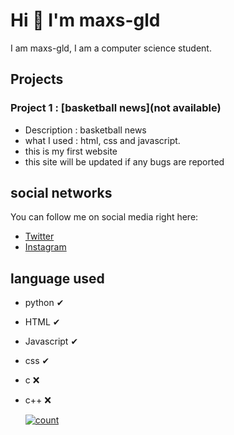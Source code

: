 # Hi 👋 I'm maxs-gld

I am maxs-gld, I am a computer science student.

## Projects

### Project 1 : [basketball news](not available)
- Description : basketball news
- what I used : html, css and javascript.
- this is my first website
- this site will be updated if any bugs are reported


## social networks

You can follow me on social media right here:

- [Twitter](https://twitter.com/max49x2)
- [Instagram](https://www.instagram.com/maxs_gld/)

## language used
- python ✔
- HTML ✔
- Javascript ✔
- css ✔
- c ❌
- c++ ❌

  [![count](URL_de_l'image)](https://camo.githubusercontent.com/6e032fef2620ab900a511fd1a48cd6205d68ea9fa59656df059c62f1b2a5186a/68747470733a2f2f70726f66696c652d636f756e7465722e676c697463682e6d652f5469626f7473722f636f756e742e737667)

